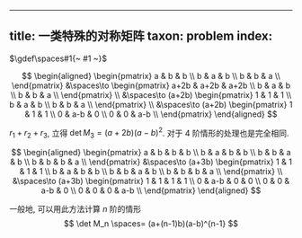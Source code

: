 
---
title: 一类特殊的对称矩阵
taxon: problem
index: [](./index.md)
---

$\gdef\spaces#1{~ #1 ~}$

$$
\begin{aligned}
\begin{pmatrix}
a & b & b \\
b & a & b \\
b & b & a \\
\end{pmatrix}
&\spaces\to
\begin{pmatrix}
a+2b & a+2b & a+2b \\
b & a & b \\
b & b & a \\
\end{pmatrix}
\\
&\spaces\to
(a+2b)
\begin{pmatrix}
1 & 1 & 1 \\
b & a & b \\
b & b & a \\
\end{pmatrix}
\\
&\spaces\to
(a+2b)
\begin{pmatrix}
1 & 1 & 1 \\
0 & a-b & 0 \\
0 & 0 & a-b \\
\end{pmatrix}
\end{aligned}
$$

$r_1+r_2+r_3$, 立得 $\det M_3 = (a+2b)(a-b)^2$. 对于 $4$ 阶情形的处理也是完全相同. 

$$
\begin{aligned}
\begin{pmatrix}
a & b & b & b \\
b & a & b & b \\
b & b & a & b \\
b & b & b & a \\
\end{pmatrix}
&\spaces\to
(a+3b)
\begin{pmatrix}
1 & 1 & 1 & 1 \\
b & a & b & b \\
b & b & a & b \\
b & b & b & a \\
\end{pmatrix}
\\
&\spaces\to
(a+3b)
\begin{pmatrix}
1 & 1 & 1 & 1 \\
0 & a-b & 0 & 0 \\
0 & 0 & a-b & 0 \\
0 & 0 & 0 & a-b \\
\end{pmatrix}
\end{aligned}
$$

一般地, 可以用此方法计算 $n$ 阶的情形
$$ \det M_n \spaces= (a+(n-1)b)(a-b)^{n-1} $$
